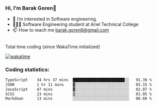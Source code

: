 ###  Hi, I’m Barak Goren👋
- 👀 I’m interested in Software engineering.
- 👨🏼‍🎓 Software Engineering student at Ariel Technical College
- 📫 How to reach me barak.goren6@gmail.com
##
Total time coding (since WakaTime initialized)

[![wakatime](https://wakatime.com/badge/user/5cc5ec80-a806-4ca2-a704-db29274e48cd.svg)](https://wakatime.com/@5cc5ec80-a806-4ca2-a704-db29274e48cd)

   
### Coding statistics:

<!--START_SECTION:waka-->

```txt
TypeScript    34 hrs 37 mins  ███████████████████████░░   91.39 %
JSON          1 hr 11 mins    ▓░░░░░░░░░░░░░░░░░░░░░░░░   03.15 %
JavaScript    47 mins         ▓░░░░░░░░░░░░░░░░░░░░░░░░   02.07 %
SCSS          23 mins         ▒░░░░░░░░░░░░░░░░░░░░░░░░   01.05 %
Markdown      13 mins         ░░░░░░░░░░░░░░░░░░░░░░░░░   00.60 %
```

<!--END_SECTION:waka-->

<!---
barakgoren/barakgoren is a ✨ special ✨ repository because its `README.md` (this file) appears on your GitHub profile.
You can click the Preview link to take a look at your changes.
--->
